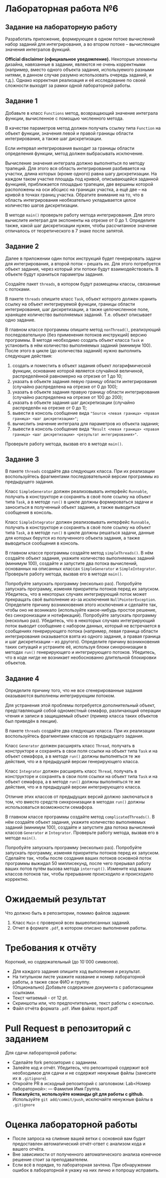 # Лабораторная работа №6

## Задание на лабораторную работу

Разработать приложение, формирующее в одном потоке вычислений набор заданий для интегрирования, а во втором потоке – вычисляющее значения интегралов функций.

**Official disclaimer (официальное уведомление).** Некоторые элементы дизайна, навязанные в задании, являются не очень корректными (например, вместо одного объекта задания, используемого разными нитями, в данном случае разумно использовать очередь заданий, и т.д.). Однако корректная реализация и её исследование по своей сложности выходят за рамки одной лабораторной работы.

## Задание 1

Добавьте в класс `Functions` метод, возвращающий значение интеграла функции, вычисленное с помощью численного метода.

В качестве параметров метод должен получать ссылку типа `Function` на объект функции, значения левой и правой границы области интегрирования, а также шаг дискретизации.

Если интервал интегрирования выходит за границы области определения функции, метод должен выбрасывать исключение.

Вычисление значения интеграла должно выполняться по методу трапеций. Для этого вся область интегрирования разбивается на участки, длина которых (кроме одного) равна шагу дискретизации. На каждом таком участке площадь под кривой, описывающейся заданной функцией, приближается площадью трапеции, две вершины которой расположены на оси абсцисс на границах участка, а ещё две – на кривой в точках границ участка. Обратите внимание на то, что в область интегрирования необязательно укладывается целое количество шагов дискретизации.

В методе `main()` проверьте работу метода интегрирования. Для этого вычислите интеграл для экспоненты на отрезке от 0 до 1. Определите также, какой шаг дискретизации нужен, чтобы рассчитанное значение отличалось от теоретического в 7 знаке после запятой.

## Задание 2

Далее в приложении один поток инструкций будет генерировать задачи для интегрирования, а второй поток – решать их. Для этого потребуется объект задания, через который эти потоки будут взаимодействовать. В объекте будут храниться параметры задания.

Создайте пакет `threads`, в котором будут размещены классы, связанные с потоками.

В пакете `threads` опишите класс `Task`, объект которого должен хранить ссылку на объект интегрируемой функции, границы области интегрирования, шаг дискретизации, а также целочисленное поле, хранящее количество выполняемых заданий. Т.е. объект описывает одно задание.

В главном классе программы опишите метод `nonThread()`, реализующий последовательную (без применения потоков инструкций) версию программы. В методе необходимо создать объект класса `Task` и установить в нём количество выполняемых заданий (минимум 100). После этого в цикле (до количества заданий) нужно выполнить следующие действия:

1.  создать и поместить в объект задания объект логарифмической функции, основание которой является случайной величиной, распределённой равномерно на отрезке от 1 до 10;
2.  указать в объекте задания левую границу области интегрирования (случайно распределена на отрезке от 0 до 100);
3.  указать в объекте задания правую границу области интегрирования (случайно распределена на отрезке от 100 до 200);
4.  указать в объекте задания шаг дискретизации (случайно распределён на отрезке от 0 до 1);
5.  вывести в консоль сообщение вида `"Source <левая граница> <правая граница> <шаг дискретизации>"`;
6.  вычислить значение интеграла для параметров из объекта задания;
7.  вывести в консоль сообщение вида `"Result <левая граница> <правая граница> <шаг дискретизации> <результат интегрирования>"`.

Проверьте работу метода, вызвав его в методе `main()`.

## Задание 3

В пакете `threads` создайте два следующих класса. При их реализации воспользуйтесь фрагментами последовательной версии программы из предыдущего задания.

Класс `SimpleGenerator` должен реализовывать интерфейс `Runnable`, получать в конструкторе и сохранять в своё поле ссылку на объект типа `Task`, а в методе `run()` в цикле должны формироваться задачи и заноситься в полученный объект задания, а также выводиться сообщения в консоль.

Класс `SimpleIntegrator` должен реализовывать интерфейс `Runnable`, получать в конструкторе и сохранять в своё поле ссылку на объект типа `Task`, а в методе `run()` в цикле должны решаться задачи, данные для которых берутся из полученного объекта задания, а также выводиться сообщения в консоль.

В главном классе программы создайте метод `simpleThreads()`. В нём создайте объект задания, укажите количество выполняемых заданий (минимум 100), создайте и запустите два потока вычислений, основанных на описанных классах `SimpleGenerator` и `SimpleIntegrator`. Проверьте работу метода, вызвав его в методе `main()`.

Попробуйте запускать программу (несколько раз).
Попробуйте запускать программу, изменяя приоритеты потоков перед их запуском.
Убедитесь, что в некоторых случаях интегрирующий поток может прекращать своё выполнение из-за исключения `NullPointerException`. Определите причину возникновения этого исключения и сделайте так, чтобы оно не возникало (используйте какое-нибудь простое решение, без синхронизации и нотификаций).
Попробуйте запускать программу (несколько раз).
Убедитесь, что в некоторых случаях интегрирующий поток выводит сообщение с набором данных, который не встречается в сообщениях генерирующего потока (например, левая граница области интегрирования оказывается взята из одного задания, а правая граница и шаг дискретизации – из другого). Определите причину возникновения таких ситуаций и устраните её, используя блоки синхронизации в методах `run()` генерирующего и интегрирующего потоков. Убедитесь, что в коде нигде не возникает необоснованно длительной блокировки объектов.

## Задание 4

Определите причину того, что не все сгенерированные задания оказываются выполнены интегрирующим потоком.

Для устранения этой проблемы потребуется дополнительный объект, представляющий собой одноместный семафор, различающий операции чтения и записи в защищаемый объект (пример класса таких объектов был приведён в лекции).

В пакете `threads` создайте два следующих класса. При их реализации воспользуйтесь фрагментами классов из предыдущего задания.

Класс `Generator` должен расширять класс `Thread`, получать в конструкторе и сохранять в свои поля ссылки на объект типа `Task` и на объект семафора, а в методе `run()` должны выполняться те же действия, что и в предыдущей версии генерирующего класса.

Класс `Integrator` должен расширять класс `Thread`, получать в конструкторе и сохранять в свои поля ссылки на объект типа `Task` и на объект семафора, а в методе `run()` должны выполняться те же действия, что и в предыдущей версии интегрирующего класса.

Отличие этих классов от предыдущих версий должно заключаться в том, что вместо средств синхронизации в методах `run()` должны использоваться возможности семафора.

В главном классе программы создайте метод `complicatedThreads()`. В нём создайте объект задания, укажите количество выполняемых заданий (минимум 100), создайте и запустите два потока вычислений классов `Generator` и `Integrator`. Проверьте работу метода, вызвав его в методе `main()`.

Попробуйте запускать программу (несколько раз).
Попробуйте запускать программу, изменяя приоритеты потоков перед их запуском.
Сделайте так, чтобы после создания ваших потоков основной поток программы выжидал 50 миллисекунд, после чего прерывал работу ваших потов путём вызова метода `interrupt()`. Измените код ваших классов потоков так, чтобы прерывание происходило и происходило корректно.

# Ожидаемый результат

Что должно быть в репозитории, помимо файлов задания:
1. Класс `Main` с проверкой всех вышеописанных заданий. 
2. Отчет в формате `.pdf`, в котором описано выполнение работы.

# Требования к отчёту

Короткий, но содержательный (до 10`000 символов).

* Для каждого задания опишите ход выполнения и результат.
* На титульном листе укажите название и номер лабораторной работы, а также свои ФИО и группу.
* (Опционально) Добавьте содержание документа с работающими ссылками.
* Текст читаемый - от 12 pt.
* Скриншоты или, что предпочтительнее, текст работы с консолью.
* Файл отчёта формата `.pdf`. Имя файла: report.pdf

# Pull Request в репозиторий c заданием
Для сдачи лабораторной работы:

* Сделайте fork репозитория с заданием.
* Залейте код и отчёт. Убедитесь, что репозиторий содержит всё необходимое для сдачи и не содержит ненужные файлы (занесите их в `.gitignore`).
* Откройте PR в исходный репозиторий с заголовком: Lab<Номер лабораторной>: — Фамилия Имя Группа.
* **Пожалуйста, используйте команды git для работы с github.** Используйте `git add/commit/push`, исключайте ненужные файлы в `.gitignore`

# Оценка лабораторной работы

* После запроса на слияние вашей ветки с основной вам будет предоставлен автоматический отчёт-ответ с анализом кода и вашего отчёта. 
* Вне зависимости от полученного автоматического анализа конечное решение стоит за преподавателем. 
* Если всё в порядке, то лабораторная зачтена. При обнаружении ошибок в лабораторной я укажу на них лично и попрошу исправить. 
